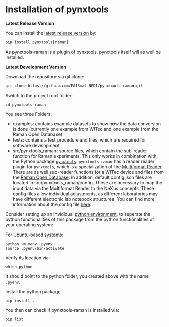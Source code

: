 

# Installation of pynxtools

**Latest Release Version**

You can install the [latest release version](https://pypi.org/project/pynxtools-raman/) by:

```shell
pip install pynxtools[raman]
```

As pynxtools-raman is a plugin of pynxtools, pynxtools itself will as well be installed.

**Latest Development Version**

Download the repository via git clone:
```shell
git clone https://github.com/FAIRmat-NFDI/pynxtools-raman.git
```
Switch to the project root folder:
```shell
cd pynxtools-raman
```
You see three Folders:
- examples: contains example datasets to show how the data conversion is done (currently one example from WITec and one example from the Raman Open Database)
- tests: contains a test procedure and files, which are required for software development
- src/pynxtools_raman: source files, which contain the sub-reader function for Raman experiments. This only works in combination with the Python package [`pynxtools`](https://github.com/FAIRmat-NFDI/pynxtools). `pynxtools-raman` has a reader reader plugin for `pynxtools`, which is a specialization of the [Multiformat Reader](https://fairmat-nfdi.github.io/pynxtools/how-tos/use-multi-format-reader.html). There are as well sub-reader functions for a WITec device and files from the [Raman Open Database](https://solsa.crystallography.net/rod/new.html?CODSESSION=f4b7fb6d2jsataebeph9qkchue). In addition, default config.json files are located in src/pynxtools_raman/config. These are necessary to map the input data via the Multiformat Reader to the NeXus concepts. These config files allow individual adjustments, as different laboratories may have different electronic lab notebook structures. You can find more information about the config file [here](adjust_config_file.md).

Consider setting up an invididual [python environment](https://realpython.com/python-virtual-environments-a-primer/), to seperate the python functionalities of this package from the python functionalities of your operating system:

For Ubuntu-based systems:
```shell
python -m venv .pyenv
source .pyenv/bin/activate
```
Verify its location via:
```shell
which python
```
It should point to the python folder, you created above with the name `.pyenv`.


Install the python package:
```shell
pip install .
```

You then can check if pynxtools-raman is installed via:
```shell
pip list
```